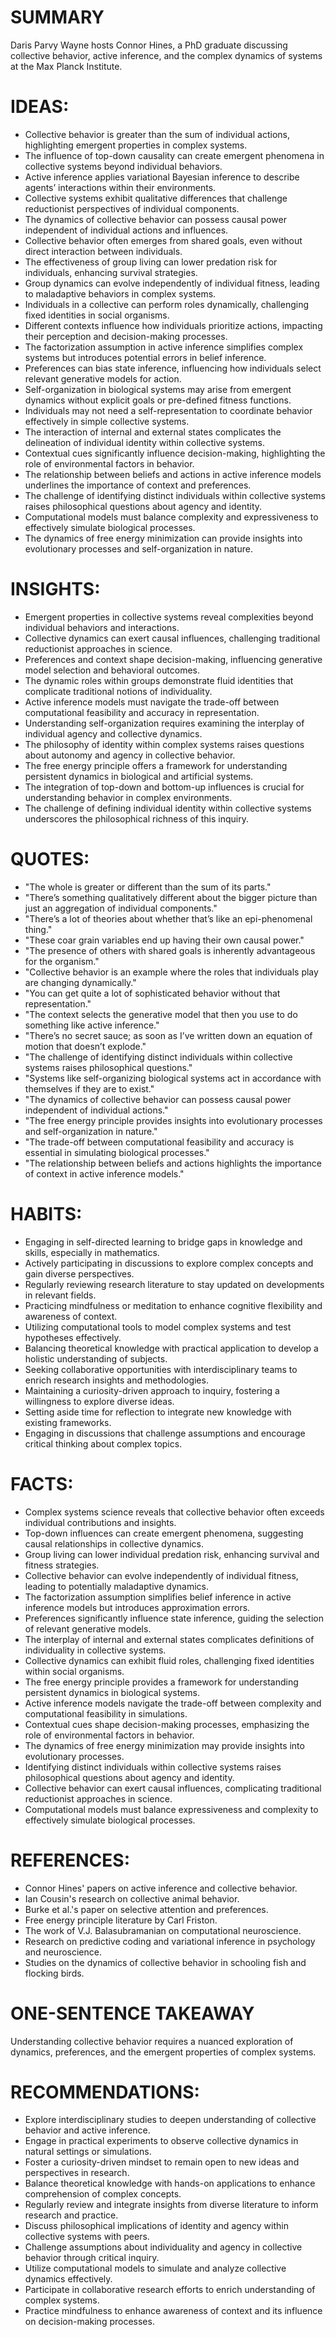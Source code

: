 # SUMMARY
Daris Parvy Wayne hosts Connor Hines, a PhD graduate discussing collective behavior, active inference, and the complex dynamics of systems at the Max Planck Institute.

# IDEAS:
- Collective behavior is greater than the sum of individual actions, highlighting emergent properties in complex systems.
- The influence of top-down causality can create emergent phenomena in collective systems beyond individual behaviors.
- Active inference applies variational Bayesian inference to describe agents’ interactions within their environments.
- Collective systems exhibit qualitative differences that challenge reductionist perspectives of individual components.
- The dynamics of collective behavior can possess causal power independent of individual actions and influences.
- Collective behavior often emerges from shared goals, even without direct interaction between individuals.
- The effectiveness of group living can lower predation risk for individuals, enhancing survival strategies.
- Group dynamics can evolve independently of individual fitness, leading to maladaptive behaviors in complex systems.
- Individuals in a collective can perform roles dynamically, challenging fixed identities in social organisms.
- Different contexts influence how individuals prioritize actions, impacting their perception and decision-making processes.
- The factorization assumption in active inference simplifies complex systems but introduces potential errors in belief inference.
- Preferences can bias state inference, influencing how individuals select relevant generative models for action.
- Self-organization in biological systems may arise from emergent dynamics without explicit goals or pre-defined fitness functions.
- Individuals may not need a self-representation to coordinate behavior effectively in simple collective systems.
- The interaction of internal and external states complicates the delineation of individual identity within collective systems.
- Contextual cues significantly influence decision-making, highlighting the role of environmental factors in behavior.
- The relationship between beliefs and actions in active inference models underlines the importance of context and preferences.
- The challenge of identifying distinct individuals within collective systems raises philosophical questions about agency and identity.
- Computational models must balance complexity and expressiveness to effectively simulate biological processes.
- The dynamics of free energy minimization can provide insights into evolutionary processes and self-organization in nature.

# INSIGHTS:
- Emergent properties in collective systems reveal complexities beyond individual behaviors and interactions.
- Collective dynamics can exert causal influences, challenging traditional reductionist approaches in science.
- Preferences and context shape decision-making, influencing generative model selection and behavioral outcomes.
- The dynamic roles within groups demonstrate fluid identities that complicate traditional notions of individuality.
- Active inference models must navigate the trade-off between computational feasibility and accuracy in representation.
- Understanding self-organization requires examining the interplay of individual agency and collective dynamics.
- The philosophy of identity within complex systems raises questions about autonomy and agency in collective behavior.
- The free energy principle offers a framework for understanding persistent dynamics in biological and artificial systems.
- The integration of top-down and bottom-up influences is crucial for understanding behavior in complex environments.
- The challenge of defining individual identity within collective systems underscores the philosophical richness of this inquiry.

# QUOTES:
- "The whole is greater or different than the sum of its parts."
- "There’s something qualitatively different about the bigger picture than just an aggregation of individual components."
- "There’s a lot of theories about whether that’s like an epi-phenomenal thing."
- "These coar grain variables end up having their own causal power."
- "The presence of others with shared goals is inherently advantageous for the organism."
- "Collective behavior is an example where the roles that individuals play are changing dynamically."
- "You can get quite a lot of sophisticated behavior without that representation."
- "The context selects the generative model that then you use to do something like active inference."
- "There’s no secret sauce; as soon as I’ve written down an equation of motion that doesn’t explode."
- "The challenge of identifying distinct individuals within collective systems raises philosophical questions."
- "Systems like self-organizing biological systems act in accordance with themselves if they are to exist."
- "The dynamics of collective behavior can possess causal power independent of individual actions."
- "The free energy principle provides insights into evolutionary processes and self-organization in nature."
- "The trade-off between computational feasibility and accuracy is essential in simulating biological processes."
- "The relationship between beliefs and actions highlights the importance of context in active inference models."

# HABITS:
- Engaging in self-directed learning to bridge gaps in knowledge and skills, especially in mathematics.
- Actively participating in discussions to explore complex concepts and gain diverse perspectives.
- Regularly reviewing research literature to stay updated on developments in relevant fields.
- Practicing mindfulness or meditation to enhance cognitive flexibility and awareness of context.
- Utilizing computational tools to model complex systems and test hypotheses effectively.
- Balancing theoretical knowledge with practical application to develop a holistic understanding of subjects.
- Seeking collaborative opportunities with interdisciplinary teams to enrich research insights and methodologies.
- Maintaining a curiosity-driven approach to inquiry, fostering a willingness to explore diverse ideas.
- Setting aside time for reflection to integrate new knowledge with existing frameworks.
- Engaging in discussions that challenge assumptions and encourage critical thinking about complex topics.

# FACTS:
- Complex systems science reveals that collective behavior often exceeds individual contributions and insights.
- Top-down influences can create emergent phenomena, suggesting causal relationships in collective dynamics.
- Group living can lower individual predation risk, enhancing survival and fitness strategies.
- Collective behavior can evolve independently of individual fitness, leading to potentially maladaptive dynamics.
- The factorization assumption simplifies belief inference in active inference models but introduces approximation errors.
- Preferences significantly influence state inference, guiding the selection of relevant generative models.
- The interplay of internal and external states complicates definitions of individuality in collective systems.
- Collective dynamics can exhibit fluid roles, challenging fixed identities within social organisms.
- The free energy principle provides a framework for understanding persistent dynamics in biological systems.
- Active inference models navigate the trade-off between complexity and computational feasibility in simulations.
- Contextual cues shape decision-making processes, emphasizing the role of environmental factors in behavior.
- The dynamics of free energy minimization may provide insights into evolutionary processes.
- Identifying distinct individuals within collective systems raises philosophical questions about agency and identity.
- Collective behavior can exert causal influences, complicating traditional reductionist approaches in science.
- Computational models must balance expressiveness and complexity to effectively simulate biological processes.

# REFERENCES:
- Connor Hines' papers on active inference and collective behavior.
- Ian Cousin's research on collective animal behavior.
- Burke et al.'s paper on selective attention and preferences.
- Free energy principle literature by Carl Friston.
- The work of V.J. Balasubramanian on computational neuroscience.
- Research on predictive coding and variational inference in psychology and neuroscience.
- Studies on the dynamics of collective behavior in schooling fish and flocking birds.

# ONE-SENTENCE TAKEAWAY
Understanding collective behavior requires a nuanced exploration of dynamics, preferences, and the emergent properties of complex systems.

# RECOMMENDATIONS:
- Explore interdisciplinary studies to deepen understanding of collective behavior and active inference.
- Engage in practical experiments to observe collective dynamics in natural settings or simulations.
- Foster a curiosity-driven mindset to remain open to new ideas and perspectives in research.
- Balance theoretical knowledge with hands-on applications to enhance comprehension of complex concepts.
- Regularly review and integrate insights from diverse literature to inform research and practice.
- Discuss philosophical implications of identity and agency within collective systems with peers.
- Challenge assumptions about individuality and agency in collective behavior through critical inquiry.
- Utilize computational models to simulate and analyze collective dynamics effectively.
- Participate in collaborative research efforts to enrich understanding of complex systems.
- Practice mindfulness to enhance awareness of context and its influence on decision-making processes.
